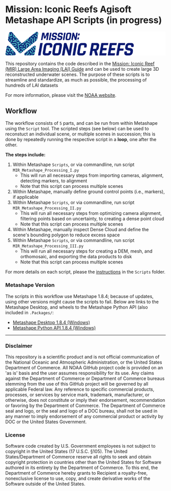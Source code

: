 # Mission: Iconic Reefs Agisoft Metashape API Scripts  (in progress)

<p align="center">
  <img src="./Figures/MIR_Logo.png" alt="MIR_Logo">
</p>
  
This repository contains the code described in the [Mission: Iconic Reef (MIR) Large Area Imaging (LAI) Guide]() and can be used to create large 3D reconstructed underwater scenes. The purpose of these scripts is to streamline and standardize, as much as possible, the processing of hundreds of LAI datasets

For more information, please visit the [NOAA website](https://www.fisheries.noaa.gov/southeast/habitat-conservation/restoring-seven-iconic-reefs-mission-recover-coral-reefs-florida-keys). 

## Workflow 

The workflow consists of `5` parts, and can be run from within Metashape using the `Script` tool. The scripted steps (see below) can be used to reconstuct an individual scene, or multiple scenes in succession; this is done by repeatedly running the respective script in a **loop**, one after the other.  

**The steps include:**  
1. Within Metashape `Scripts`, or via commandline, run script `MIR_Metashape_Processing_I.py`
   - This will run all necessary steps from importing cameras, alignment, detecting markers, to alignment
   - Note that this script can process multiple scenes
2. Within Metashape, manually define ground control points (i.e., markers), if applicable
3. Within Metashape `Scripts`, or via commandline, run script `MIR_Metashape_Processing_II.py`
    - This will run all necessary steps from optimizing camera alignment, filtering points based on uncertainty, to creating a dense point cloud
   - Note that this script can process multiple scenes
5. Within Metashape, manually inspect Dense Cloud and define the scene's bounding polygon to reduce excess space
6. Within Metashape `Scripts`, or via commandline, run script `MIR_Metashape_Processing_III.py`
    - This will run all necessary steps for creating a DEM, mesh, and orthomosaic, and exporting the data products to disk
   - Note that this script can process multiple scenes
  
For more details on each script, please the [instructions](./Scripts/README.md) in the `Scripts` folder.

### Metashape Version

The scripts in this workflow use Metashape 1.8.4; because of updates, using other versions might cause the scripts to fail.
Below are links to the Metashape Desktop, and wheels to the Metashape Python API (also included in `.Packages/`:
- [Metashape Desktop 1.8.4 (Windows)](https://s3-eu-west-1.amazonaws.com/download.agisoft.com/metashape-pro_1_8_4_x64.msi)
- [Metashape Python API 1.8.4 (Windows)](https://s3-eu-west-1.amazonaws.com/download.agisoft.com/Metashape-1.8.4-cp35.cp36.cp37.cp38-none-win_amd64.whl)

---

### Disclaimer

This repository is a scientific product and is not official communication of the National Oceanic and Atmospheric Administration, or the United States Department of Commerce. All NOAA GitHub project code is provided on an 'as is' basis and the user assumes responsibility for its use. Any claims against the Department of Commerce or Department of Commerce bureaus stemming from the use of this GitHub project will be governed by all applicable Federal law. Any reference to specific commercial products, processes, or services by service mark, trademark, manufacturer, or otherwise, does not constitute or imply their endorsement, recommendation or favoring by the Department of Commerce. The Department of Commerce seal and logo, or the seal and logo of a DOC bureau, shall not be used in any manner to imply endorsement of any commercial product or activity by DOC or the United States Government.


### License 

Software code created by U.S. Government employees is not subject to copyright in the United States (17 U.S.C. §105). The United States/Department of Commerce reserve all rights to seek and obtain copyright protection in countries other than the United States for Software authored in its entirety by the Department of Commerce. To this end, the Department of Commerce hereby grants to Recipient a royalty-free, nonexclusive license to use, copy, and create derivative works of the Software outside of the United States.
